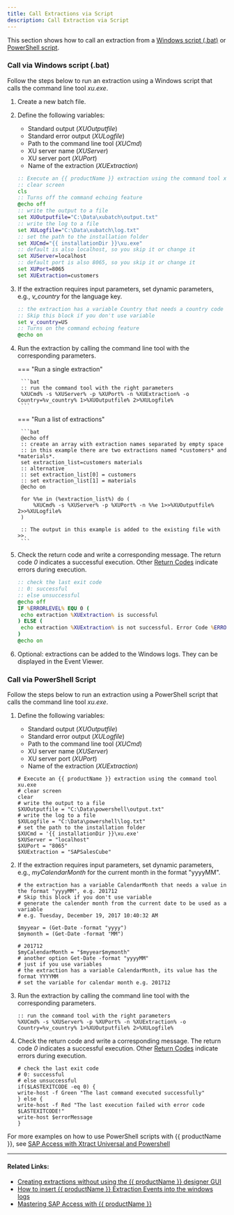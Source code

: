 ```yaml
---
title: Call Extractions via Script
description: Call Extraction via Script
---
```


This section shows how to call an extraction from a [Windows script (.bat)](./call-extraction-via-script#call-via-windows-script-bat) or [PowerShell script](./call-extraction-via-script#call-via-powershell-script).



### Call via Windows script (.bat)

Follow the steps below to run an extraction using a Windows script that calls the command line tool *xu.exe*.

1. Create a new batch file.
2. Define the following variables:
	- Standard output (*XUOutputfile*)
	- Standard error output (*XULogfile*)
	- Path to the command line tool (*XUCmd*)
	- XU server name (*XUServer*)
	- XU server port (*XUPort*) 
	- Name of the extraction (*XUExtraction*)

	```bat
	:: Execute an {{ productName }} extraction using the command tool xu.exe
	:: clear screen  
	cls
	:: Turns off the command echoing feature
	@echo off
	:: write the output to a file
	set XUOutputfile="C:\Data\xubatch\output.txt"
	:: write the log to a file
	set XULogfile="C:\Data\xubatch\log.txt"
	:: set the path to the installation folder
	set XUCmd="{{ installationDir }}\xu.exe"
	:: default is also localhost, so you skip it or change it  
	set XUServer=localhost
	:: default port is also 8065, so you skip it or change it  
	set XUPort=8065
	set XUExtraction=customers 
	```

3. If the extraction requires input parameters, set dynamic parameters, e.g., *v_country* for the language key.

	```bat
	:: the extraction has a variable Country that needs a country code of length 2, e.g. US
	:: Skip this block if you don't use variable  
	set v_country=US
	:: Turns on the command echoing feature
	@echo on
	```

4. Run the extraction by calling the command line tool with the corresponding parameters.
 
	=== "Run a single extraction"

		```bat
		:: run the command tool with the right parameters
		%XUCmd% -s %XUServer% -p %XUPort% -n %XUExtraction% -o Country=%v_country% 1>%XUOutputfile% 2>%XULogfile%
		```
		
	=== "Run a list of extractions"

		```bat
		@echo off 
		:: create an array with extraction names separated by empty space 
		:: in this example there are two extractions named *customers* and *materials*.
		set extraction_list=customers materials 
		:: alternative 
		:: set extraction_list[0] = customers 
		:: set extraction_list[1] = materials 
		@echo on

		for %%e in (%extraction_list%) do ( 
			%XUCmd% -s %XUServer% -p %XUPort% -n %%e 1>>%XUOutputfile% 2>>%XULogfile%
		)
		
		:: The output in this example is added to the existing file with >>.
		```

5. Check the return code and write a corresponding message. The return code *0* indicates a successful execution.
Other [Return Codes](https://help.theobald-software.com/en/xtract-universal/execute-and-automate-extractions/call-via-commandline#return-codes) indicate errors during execution.

	```bat
	:: check the last exit code
	:: 0: successful
	:: else unsuccessful
	@echo off 
	IF %ERRORLEVEL% EQU 0 ( 
	 echo extraction %XUExtraction% is successful 
	) ELSE (
	 echo extraction %XUExtraction% is not successful. Error Code %ERRORLEVEL%. See log for details.
	)
	@echo on
	```

6. Optional: extractions can be added to the Windows logs. They can be displayed in the Event Viewer.

### Call via PowerShell Script

Follow the steps below to run an extraction using a PowerShell script that calls the command line tool *xu.exe*.

1. Define the following variables:
	- Standard output (*XUOutputfile*)
	- Standard error output (*XULogfile*)
	- Path to the command line tool (*XUCmd*)
	- XU server name (*XUServer*)
	- XU server port (*XUPort*) 
	- Name of the extraction (*XUExtraction*)

	```shell
	# Execute an {{ productName }} extraction using the command tool xu.exe 
	# clear screen  
	clear
	# write the output to a file
	$XUOutputfile = "C:\Data\powershell\output.txt"
	# write the log to a file
	$XULogfile = "C:\Data\powershell\log.txt"
	# set the path to the installation folder
	$XUCmd = '{{ installationDir }}\xu.exe'
	$XUServer = "localhost"
	$XUPort = "8065"
	$XUExtraction = "SAPSalesCube" 
	```

2. If the extraction requires input parameters, set dynamic parameters, e.g., *myCalendarMonth* for the current month in the format "yyyyMM".

	```shell
	# the extraction has a variable CalendarMonth that needs a value in the format "yyyyMM", e.g. 201712
	# Skip this block if you don't use variable
	# generate the calender month from the current date to be used as a variable
	# e.g. Tuesday, December 19, 2017 10:40:32 AM

	$myyear = (Get-Date -format "yyyy")
	$mymonth = (Get-Date -format "MM")

	# 201712
	$myCalendarMonth = "$myyear$mymonth"
	# another option Get-Date -format "yyyyMM"
	# just if you use variables
	# the extraction has a variable CalendarMonth, its value has the format YYYYMM
	# set the variable for calendar month e.g. 201712
	```
	
3. Run the extraction by calling the command line tool with the corresponding parameters.

	```shell
	:: run the command tool with the right parameters
	%XUCmd% -s %XUServer% -p %XUPort% -n %XUExtraction% -o Country=%v_country% 1>%XUOutputfile% 2>%XULogfile%
	```

4. Check the return code and write a corresponding message. The return code *0* indicates a successful execution.
Other [Return Codes](https://help.theobald-software.com/en/xtract-universal/execute-and-automate-extractions/call-via-commandline#return-codes) indicate errors during execution.

	```shell
	# check the last exit code
	# 0: successful
	# else unsuccessful
	if($LASTEXITCODE -eq 0) {           
	write-host -f Green "The last command executed successfully"          
	} else {           
	write-host -f Red "The last execution failed with error code $LASTEXITCODE!"
	write-host $errorMessage
	}
	```

For more examples on how to use PowerShell scripts with {{ productName }}, see [SAP Access with Xtract Universal and Powershell](sap-access-with-xtract-universal-and-powershell.md)

****
#### Related Links:
- [Creating extractions without using the {{ productName }} designer GUI](https://kb.theobald-software.com/xtract-universal/using-config-command-line-tool)
- [How to insert {{ productName }} Extraction Events into the windows logs](https://kb.theobald-software.com/xtract-universal/how-to-insert-xtract-universal-extraction-events-into-the-windows-logs-and-show-them-in-the-event-viewer)
- [Mastering SAP Access with {{ productName }}](https://kb.theobald-software.com/xtract-universal/mastering-sap-access-with-xtract-universal-and-powershell)

